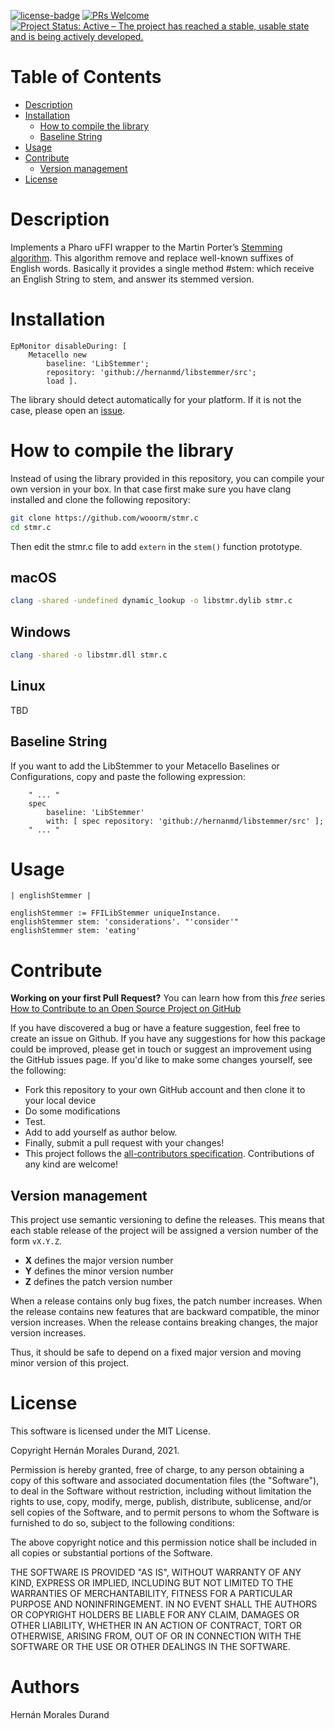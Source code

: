 [![license-badge](https://img.shields.io/badge/license-MIT-blue.svg)](https://img.shields.io/badge/license-MIT-blue.svg)
[![PRs Welcome](https://img.shields.io/badge/PRs-welcome-brightgreen.svg?style=flat-square)](http://makeapullrequest.com)
[![Project Status: Active – The project has reached a stable, usable state and is being actively developed.](http://www.repostatus.org/badges/latest/active.svg)](http://www.repostatus.org/#active)

# Table of Contents

- [Description](#description)
- [Installation](#installation)
  - [How to compile the library](#how-to-compile-the-library)
  - [Baseline String](#baseline-string)
- [Usage](#usage)
- [Contribute](#contribute)
  - [Version management](#version-management)
- [License](#license)

# Description

Implements a Pharo uFFI wrapper to the Martin Porter’s [Stemming algorithm](https://en.wikipedia.org/wiki/Stemming). This algorithm remove and replace well-known suffixes of English words. Basically it provides a single method #stem: which receive an English String to stem, and answer its stemmed version.

# Installation

```smalltalk
EpMonitor disableDuring: [ 
	Metacello new	
		baseline: 'LibStemmer';	
		repository: 'github://hernanmd/libstemmer/src';	
		load ].
```

The library should detect automatically for your platform. If it is not the case, please open an [issue](https://github.com/hernanmd/libstemmer/issues).

# How to compile the library

Instead of using the library provided in this repository, you can compile your own version in your box. In that case first make sure you have clang installed and clone the following repository:

```bash
git clone https://github.com/wooorm/stmr.c
cd stmr.c
```

Then edit the stmr.c file to add `extern` in the `stem()` function prototype.

## macOS

```bash
clang -shared -undefined dynamic_lookup -o libstmr.dylib stmr.c
```

## Windows

```bash
clang -shared -o libstmr.dll stmr.c
```

## Linux

TBD

## Baseline String 

If you want to add the LibStemmer to your Metacello Baselines or Configurations, copy and paste the following expression:
```smalltalk
	" ... "
	spec
		baseline: 'LibStemmer' 
		with: [ spec repository: 'github://hernanmd/libstemmer/src' ];
	" ... "
```

# Usage

```smalltalk
| englishStemmer |

englishStemmer := FFILibStemmer uniqueInstance.
englishStemmer stem: 'considerations'. "'consider'"
englishStemmer stem: 'eating' 
```

# Contribute

**Working on your first Pull Request?** You can learn how from this *free* series [How to Contribute to an Open Source Project on GitHub](https://egghead.io/series/how-to-contribute-to-an-open-source-project-on-github)

If you have discovered a bug or have a feature suggestion, feel free to create an issue on Github.
If you have any suggestions for how this package could be improved, please get in touch or suggest an improvement using the GitHub issues page.
If you'd like to make some changes yourself, see the following:    

  - Fork this repository to your own GitHub account and then clone it to your local device
  - Do some modifications
  - Test.
  - Add <your GitHub username> to add yourself as author below.
  - Finally, submit a pull request with your changes!
  - This project follows the [all-contributors specification](https://github.com/kentcdodds/all-contributors). Contributions of any kind are welcome!

## Version management 

This project use semantic versioning to define the releases. This means that each stable release of the project will be assigned a version number of the form `vX.Y.Z`. 

- **X** defines the major version number
- **Y** defines the minor version number 
- **Z** defines the patch version number

When a release contains only bug fixes, the patch number increases. When the release contains new features that are backward compatible, the minor version increases. When the release contains breaking changes, the major version increases. 

Thus, it should be safe to depend on a fixed major version and moving minor version of this project.

# License
	
This software is licensed under the MIT License.

Copyright Hernán Morales Durand, 2021.

Permission is hereby granted, free of charge, to any person obtaining a copy of this software and associated documentation files (the "Software"), to deal in the Software without restriction, including without limitation the rights to use, copy, modify, merge, publish, distribute, sublicense, and/or sell copies of the Software, and to permit persons to whom the Software is furnished to do so, subject to the following conditions:

The above copyright notice and this permission notice shall be included in all copies or substantial portions of the Software.

THE SOFTWARE IS PROVIDED "AS IS", WITHOUT WARRANTY OF ANY KIND, EXPRESS OR IMPLIED, INCLUDING BUT NOT LIMITED TO THE WARRANTIES OF MERCHANTABILITY, FITNESS FOR A PARTICULAR PURPOSE AND NONINFRINGEMENT. IN NO EVENT SHALL THE AUTHORS OR COPYRIGHT HOLDERS BE LIABLE FOR ANY CLAIM, DAMAGES OR OTHER LIABILITY, WHETHER IN AN ACTION OF CONTRACT, TORT OR OTHERWISE, ARISING FROM, OUT OF OR IN CONNECTION WITH THE SOFTWARE OR THE USE OR OTHER DEALINGS IN THE SOFTWARE.

# Authors

Hernán Morales Durand
